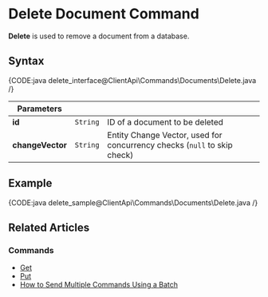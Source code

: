 # Delete Document Command

**Delete** is used to remove a document from a database.

## Syntax

{CODE:java delete_interface@ClientApi\Commands\Documents\Delete.java /}

| Parameters | | |
| ------------- | ------------- | ----- |
| **id** | `String` | ID of a document to be deleted |
| **changeVector** | `String` | Entity Change Vector, used for concurrency checks (`null` to skip check) |

## Example

{CODE:java delete_sample@ClientApi\Commands\Documents\Delete.java /}

## Related Articles

### Commands 

- [Get](../../../client-api/commands/documents/get)  
- [Put](../../../client-api/commands/documents/put)  
- [How to Send Multiple Commands Using a Batch](../../../client-api/commands/batches/how-to-send-multiple-commands-using-a-batch)
